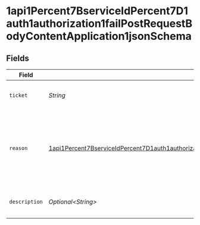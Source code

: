 # 1api1Percent7BserviceIdPercent7D1auth1authorization1failPostRequestBodyContentApplication1jsonSchema


## Fields

| Field                                                                                                                                                                                                                                                 | Type                                                                                                                                                                                                                                                  | Required                                                                                                                                                                                                                                              | Description                                                                                                                                                                                                                                           |
| ----------------------------------------------------------------------------------------------------------------------------------------------------------------------------------------------------------------------------------------------------- | ----------------------------------------------------------------------------------------------------------------------------------------------------------------------------------------------------------------------------------------------------- | ----------------------------------------------------------------------------------------------------------------------------------------------------------------------------------------------------------------------------------------------------- | ----------------------------------------------------------------------------------------------------------------------------------------------------------------------------------------------------------------------------------------------------- |
| `ticket`                                                                                                                                                                                                                                              | *String*                                                                                                                                                                                                                                              | :heavy_check_mark:                                                                                                                                                                                                                                    | The ticket issued from Authlete `/auth/authorization` API.<br/>                                                                                                                                                                                       |
| `reason`                                                                                                                                                                                                                                              | [1api1Percent7BserviceIdPercent7D1auth1authorization1failPostRequestBodyContentApplication1jsonSchemaReason](../../models/components/Oneapi1Percent7BserviceIdPercent7D1auth1authorization1failPostRequestBodyContentApplication1jsonSchemaReason.md) | :heavy_check_mark:                                                                                                                                                                                                                                    | The reason of the failure of the authorization request.<br/>For more details, see [NO_INTERACTION] in the description of `/auth/authorization` API.<br/>                                                                                              |
| `description`                                                                                                                                                                                                                                         | *Optional\<String>*                                                                                                                                                                                                                                   | :heavy_minus_sign:                                                                                                                                                                                                                                    | The custom description about the authorization failure.<br/>                                                                                                                                                                                          |